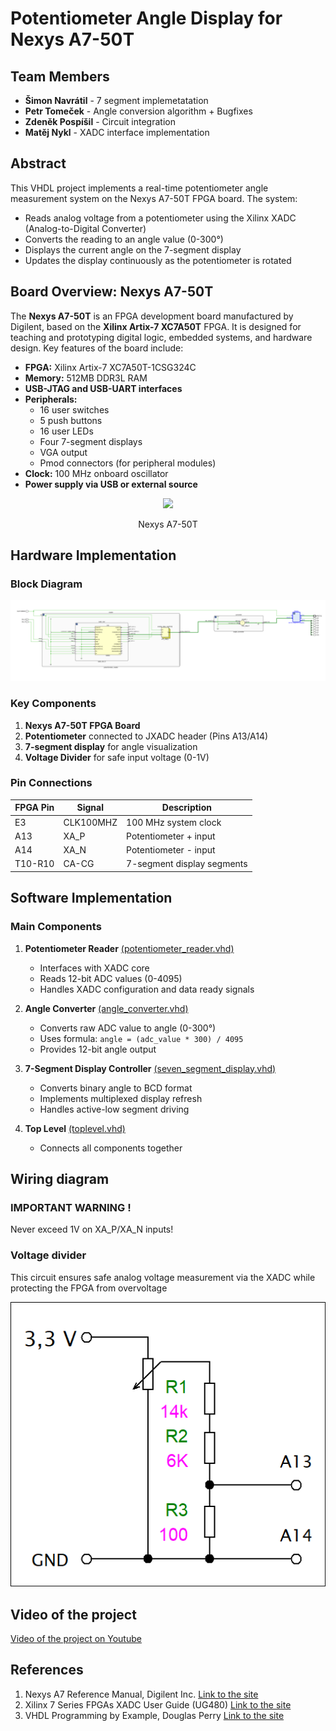 # Potentiometer Angle Display for Nexys A7-50T

## Team Members
- **Šimon Navrátil** - 7 segment implemetatation
- **Petr Tomeček** - Angle conversion algorithm + Bugfixes
- **Zdeněk Pospíšil** - Circuit integration
- **Matěj Nykl** - XADC interface implementation
## Abstract
This VHDL project implements a real-time potentiometer angle measurement system on the Nexys A7-50T FPGA board. The system:
- Reads analog voltage from a potentiometer using the Xilinx XADC (Analog-to-Digital Converter)
- Converts the reading to an angle value (0-300°)
- Displays the current angle on the 7-segment display
- Updates the display continuously as the potentiometer is rotated

## Board Overview: Nexys A7-50T

The **Nexys A7-50T** is an FPGA development board manufactured by Digilent, based on the **Xilinx Artix-7 XC7A50T** FPGA. It is designed for teaching and prototyping digital logic, embedded systems, and hardware design. Key features of the board include:

- **FPGA:** Xilinx Artix-7 XC7A50T-1CSG324C
- **Memory:** 512MB DDR3L RAM
- **USB-JTAG and USB-UART interfaces**
- **Peripherals:**
  - 16 user switches
  - 5 push buttons
  - 16 user LEDs
  - Four 7-segment displays
  - VGA output
  - Pmod connectors (for peripheral modules)
- **Clock:** 100 MHz onboard oscillator
- **Power supply via USB or external source**

<p align="center">
    <img src="https://user-images.githubusercontent.com/99388246/165694448-dfccf257-62a9-4c5e-bb68-ceab544a98f1.png">

 <fig caption> <p align="center"> Nexys A7-50T


## Hardware Implementation

### Block Diagram
![System Block Diagram](Schematic.png)

### Key Components
1. **Nexys A7-50T FPGA Board**
2. **Potentiometer** connected to JXADC header (Pins A13/A14)
3. **7-segment display** for angle visualization
4. **Voltage Divider** for safe input voltage (0-1V)

### Pin Connections
| FPGA Pin | Signal      | Description               |
|----------|-------------|---------------------------|
| E3       | CLK100MHZ   | 100 MHz system clock      |
| A13      | XA_P        | Potentiometer + input     |
| A14      | XA_N        | Potentiometer - input     |
| T10-R10  | CA-CG       | 7-segment display segments|


## Software Implementation

### Main Components
1. **Potentiometer Reader** [(potentiometer_reader.vhd)](project/ADC.srcs/sources_1/new/potentiometer_reader.vhd)
   - Interfaces with XADC core
   - Reads 12-bit ADC values (0-4095)
   - Handles XADC configuration and data ready signals

2. **Angle Converter** [(angle_converter.vhd)](project/ADC.srcs/sources_1/new/angle_converter.vhd)
   - Converts raw ADC value to angle (0-300°)
   - Uses formula: `angle = (adc_value * 300) / 4095`
   - Provides 12-bit angle output

3. **7-Segment Display Controller** [(seven_segment_display.vhd)](project/ADC.srcs/sources_1/new/seven_segment_display.vhd)
   - Converts binary angle to BCD format
   - Implements multiplexed display refresh
   - Handles active-low segment driving

4. **Top Level** [(toplevel.vhd)](project/ADC.srcs/sources_1/new/toplevel.vhd)
   - Connects all components together
    
## Wiring diagram
### IMPORTANT WARNING !
Never exceed 1V on XA_P/XA_N inputs!
### Voltage divider
This circuit ensures safe analog voltage measurement via the XADC while protecting the FPGA from overvoltage

![Voltage divider](schematic-connections.png)


## Video of the project
[Video of the project on Youtube](https://youtu.be/ENF9i8tKyDE)

## References
1. Nexys A7 Reference Manual, Digilent Inc. [Link to the site](https://digilent.com/reference/programmable-logic/nexys-a7/reference-manual?srsltid=AfmBOor2PdgU8TxAPeHtZ3KEre21VycXjoJT34BDJdfFQY4jLllKyd2z)
2. Xilinx 7 Series FPGAs XADC User Guide (UG480) [Link to the site](https://docs.amd.com/r/en-US/ug480_7Series_XADC/7-Series-FPGAs-and-Zynq-7000-SoC-XADC-Dual-12-Bit-1-MSPS-Analog-to-Digital-Converter-User-Guide-UG480)
3. VHDL Programming by Example, Douglas Perry [Link to the site](http://ebook.pldworld.com/_eBook/FPGA%EF%BC%8FHDL/-Eng-/VHDL.%20Programming%20by%20Example.%204th%20Ed%20(Douglas%20Perry).pdf)


